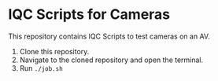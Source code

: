 # IQC Scripts for Cameras
This repository contains IQC Scripts to test cameras on an AV. 

1. Clone this repository.
2. Navigate to the cloned repository and open the terminal.
3. Run `./job.sh`  


